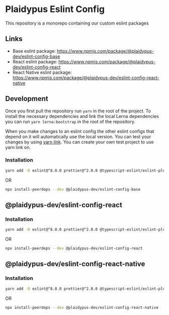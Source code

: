 # Plaidypus Eslint Config
This repository is a monorepo containing our custom eslint packages

## Links
- Base eslint package: https://www.npmjs.com/package/@plaidypus-dev/eslint-config-base
- React eslint package: https://www.npmjs.com/package/@plaidypus-dev/eslint-config-react
- React Native eslint package: https://www.npmjs.com/package/@plaidypus-dev/eslint-config-react-native

## Development
Once you first pull the repository run `yarn` in the root of the project. To install the necessary dependencies and link the local Lerna dependencies you can run `yarn lerna:bootstrap` in the root of the repository.

When you make changes to an eslint config the other eslint configs that depend on it will automatically use the local version. You can test your changes by using [yarn link](https://classic.yarnpkg.com/lang/en/docs/cli/link/). You can create your own test project to use yarn link on.


### Installation

```sh
yarn add -D eslint@^8.0.0 prettier@^2.0.0 @typescript-eslint/eslint-plugin@^5.27.1 eslint-plugin-import@^2.26.0 eslint-plugin-prettier@^4.0.0 eslint-plugin-unused-imports@^2.0.0 @plaidypus-dev/eslint-config-base
```

OR

```sh
npx install-peerdeps --dev @plaidypus-dev/eslint-config-base
```

## @plaidypus-dev/eslint-config-react

### Installation

```sh
yarn add -D eslint@^8.0.0 prettier@^2.0.0 @typescript-eslint/eslint-plugin@^5.27.1 eslint-plugin-import@^2.26.0 eslint-plugin-prettier@^4.0.0 eslint-plugin-unused-imports@^2.0.0 eslint-plugin-react@^7.30.0 eslint-plugin-react-hooks@^4.5.0 @plaidypus-dev/eslint-config-base @plaidypus-dev/eslint-config-react
```

OR

```sh
npx install-peerdeps --dev @plaidypus-dev/eslint-config-react
```

## @plaidypus-dev/eslint-config-react-native

### Installation

```sh
yarn add -D eslint@^8.0.0 prettier@^2.0.0 @typescript-eslint/eslint-plugin@^5.27.1 eslint-plugin-import@^2.26.0 eslint-plugin-prettier@^4.0.0 eslint-plugin-unused-imports@^2.0.0 eslint-plugin-react@^7.30.0 eslint-plugin-react-hooks@^4.5.0 eslint-plugin-react-native@^4.0.0 @plaidypus-dev/eslint-config-base @plaidypus-dev/eslint-config-react @plaidypus-dev/eslint-config-react-native
```

OR

```sh
npx install-peerdeps --dev @plaidypus-dev/eslint-config-react-native
```
